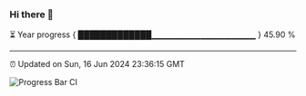 ### Hi there 👋

⏳ Year progress { █████████████▁▁▁▁▁▁▁▁▁▁▁▁▁▁▁▁▁ } 45.90 %

---

⏰ Updated on Sun, 16 Jun 2024 23:36:15 GMT

![Progress Bar CI](https://github.com/IshwaranRudhara/GIT-ACTION/workflows/Progress%20Bar%20CI/badge.svg)
